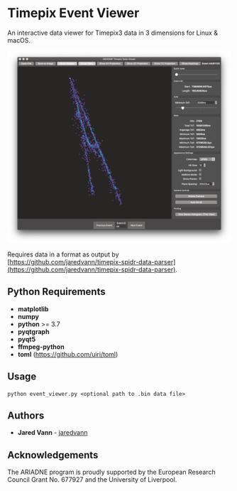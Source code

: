 # Timepix Event Viewer

An interactive data viewer for Timepix3 data in 3 dimensions for Linux & macOS.

![Screenshot of the application](screenshot.png?raw=true)

Requires data in a format as output by [https://github.com/jaredvann/timepix-spidr-data-parser](https://github.com/jaredvann/timepix-spidr-data-parser).


## Python Requirements

- **matplotlib**
- **numpy**
- **python** >= 3.7
- **pyqtgraph**
- **pyqt5**
- **ffmpeg-python**
- **toml** (https://github.com/uiri/toml)


## Usage

```
python event_viewer.py <optional path to .bin data file>
```

## Authors

* **Jared Vann** - [jaredvann](https://github.com/jaredvann)

## Acknowledgements

The ARIADNE program is proudly supported by the European Research Council Grant No. 677927 and the University of Liverpool.